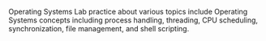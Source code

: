 Operating Systems Lab practice about various topics include Operating Systems concepts including process handling, threading, CPU scheduling, synchronization, file management, and shell scripting.
